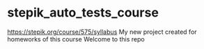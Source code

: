 # stepik_auto_tests_course
https://stepik.org/course/575/syllabus
My new project created for homeworks of this course
Welcome to this repo
